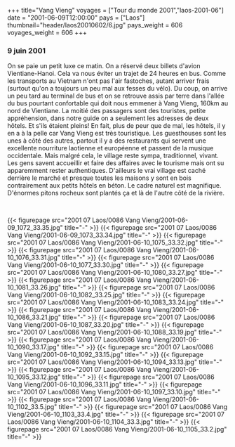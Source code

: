 +++
title="Vang Vieng"
voyages = ["Tour du monde 2001","laos-2001-06"]
date = "2001-06-09T12:00:00"
pays = ["Laos"]
thumbnail="header/laos20010602/6.jpg"
pays_weight = 606
voyages_weight = 606
+++
### 9 juin 2001

On se paie un petit luxe ce matin. On a réservé deux billets d'avion Vientiane-Hanoi. 
Cela va nous éviter un trajet de 24 heures en bus. Comme les transports au Vietnam 
n'ont pas l'air fastoches, autant arriver frais (surtout qu'on a toujours un 
peu mal aux fesses du vélo). Du coup, on arrive un peu tard au terminal de bus 
et on se retrouve assis par terre dans l'allée du bus pourtant confortable qui 
doit nous emmener à Vang Vieng, 160km au nord de Vientiane. La moitié des passagers 
sont des touristes, petite appréhension, dans notre guide on a seulement les 
adresses de deux hôtels. Et s'ils étaient pleins! En fait, plus de peur que 
de mal, les hôtels, il y en a à la pelle car Vang Vieng est très touristique. 
Les guesthouses sont les unes à côté des autres, partout il y a des restaurants 
qui servent une excellente nourriture laotienne et européenne et passent de 
la musique occidentale. Mais malgré cela, le village reste sympa, traditionnel, 
vivant. Les gens savent accueillir et faire des affaires avec le tourisme mais 
ont su apparemment rester authentiques. D'ailleurs le vrai village est caché 
derrière le marché et presque toutes les maisons y sont en bois contrairement 
aux petits hôtels en béton. Le cadre naturel est magnifique. D'énormes pitons 
rocheux sont plantés ça et là de l'autre côté de la rivière.

&nbsp;


<div id="TOTO">{{< figurepage src="2001 07 Laos/0086 Vang Vieng/2001-06-09_1072_33.35.jpg" title="-"  >}}
{{< figurepage src="2001 07 Laos/0086 Vang Vieng/2001-06-09_1073_33.34.jpg" title="-"  >}}
{{< figurepage src="2001 07 Laos/0086 Vang Vieng/2001-06-10_1075_33.32.jpg" title="-"  >}}
{{< figurepage src="2001 07 Laos/0086 Vang Vieng/2001-06-10_1076_33.31.jpg" title="-"  >}}
{{< figurepage src="2001 07 Laos/0086 Vang Vieng/2001-06-10_1077_33.30.jpg" title="-"  >}}
{{< figurepage src="2001 07 Laos/0086 Vang Vieng/2001-06-10_1080_33.27.jpg" title="-"  >}}
{{< figurepage src="2001 07 Laos/0086 Vang Vieng/2001-06-10_1081_33.26.jpg" title="-"  >}}
{{< figurepage src="2001 07 Laos/0086 Vang Vieng/2001-06-10_1082_33.25.jpg" title="-"  >}}
{{< figurepage src="2001 07 Laos/0086 Vang Vieng/2001-06-10_1083_33.24.jpg" title="-"  >}}
{{< figurepage src="2001 07 Laos/0086 Vang Vieng/2001-06-10_1086_33.21.jpg" title="-"  >}}
{{< figurepage src="2001 07 Laos/0086 Vang Vieng/2001-06-10_1087_33.20.jpg" title="-"  >}}
{{< figurepage src="2001 07 Laos/0086 Vang Vieng/2001-06-10_1088_33.19.jpg" title="-"  >}}
{{< figurepage src="2001 07 Laos/0086 Vang Vieng/2001-06-10_1090_33.17.jpg" title="-"  >}}
{{< figurepage src="2001 07 Laos/0086 Vang Vieng/2001-06-10_1092_33.15.jpg" title="-"  >}}
{{< figurepage src="2001 07 Laos/0086 Vang Vieng/2001-06-10_1094_33.13.jpg" title="-"  >}}
{{< figurepage src="2001 07 Laos/0086 Vang Vieng/2001-06-10_1095_33.12.jpg" title="-"  >}}
{{< figurepage src="2001 07 Laos/0086 Vang Vieng/2001-06-10_1096_33.11.jpg" title="-"  >}}
{{< figurepage src="2001 07 Laos/0086 Vang Vieng/2001-06-10_1097_33.10.jpg" title="-"  >}}
{{< figurepage src="2001 07 Laos/0086 Vang Vieng/2001-06-10_1102_33.5.jpg" title="-"  >}}
{{< figurepage src="2001 07 Laos/0086 Vang Vieng/2001-06-10_1103_33.4.jpg" title="-"  >}}
{{< figurepage src="2001 07 Laos/0086 Vang Vieng/2001-06-10_1104_33.3.jpg" title="-"  >}}
{{< figurepage src="2001 07 Laos/0086 Vang Vieng/2001-06-10_1105_33.2.jpg" title="-"  >}}
</DIV>

